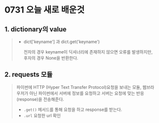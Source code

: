 # 0731 오늘 새로 배운것

## 1. dictionary의 value

> - dict['keyname'] 과 dict.get('keyname')
>
>   전자의 경우 keyname이 딕셔너리에 존재하지 않으면 오류를 발생하지만, 후자의 경우 None을 반환한다.

## 2. requests 모듈

> 파이썬에 HTTP (Hyper Text Transfer Protocol)요청을 보내는 모듈, 웹브라우저가 아닌 파이썬에서 서버에 정보를 요청하고 서버는 요청에 맞는 반응(response)을 전송해준다.
>
> - `.get()` 메서드를 통해 요청을 하고 response를 받는다.
> - `.url` 요청한 url 확인

